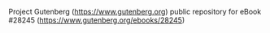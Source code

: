 Project Gutenberg (https://www.gutenberg.org) public repository for eBook #28245 (https://www.gutenberg.org/ebooks/28245)
